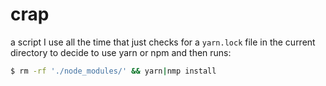 # crap

a script I use all the time that just checks for a `yarn.lock` file in the current directory to decide to use yarn or npm and then runs:

```bash
$ rm -rf './node_modules/' && yarn|nmp install
```
